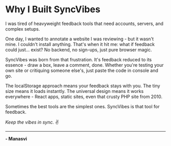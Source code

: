 # Why I Built SyncVibes

I was tired of heavyweight feedback tools that need accounts, servers, and complex setups. 

One day, I wanted to annotate a website I was reviewing - but it wasn't mine. I couldn't install anything. That's when it hit me: what if feedback could just... exist? No backend, no sign-ups, just pure browser magic.

SyncVibes was born from that frustration. It's feedback reduced to its essence - draw a box, leave a comment, done. Whether you're testing your own site or critiquing someone else's, just paste the code in console and go.

The localStorage approach means your feedback stays with you. The tiny size means it loads instantly. The universal design means it works everywhere - React apps, static sites, even that crusty PHP site from 2010.

Sometimes the best tools are the simplest ones. SyncVibes is that tool for feedback.

*Keep the vibes in sync.* ✌️

---

**- Manasvi**


